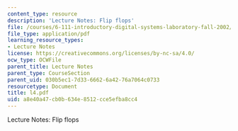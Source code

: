 ```yaml
---
content_type: resource
description: 'Lecture Notes: Flip flops'
file: /courses/6-111-introductory-digital-systems-laboratory-fall-2002/a8e40a47cb0b634e8512cce5efba8cc4_l4.pdf
file_type: application/pdf
learning_resource_types:
- Lecture Notes
license: https://creativecommons.org/licenses/by-nc-sa/4.0/
ocw_type: OCWFile
parent_title: Lecture Notes
parent_type: CourseSection
parent_uid: 030b5ec1-7d33-6662-6a42-76a7064c0733
resourcetype: Document
title: l4.pdf
uid: a8e40a47-cb0b-634e-8512-cce5efba8cc4
---
```

Lecture Notes: Flip flops